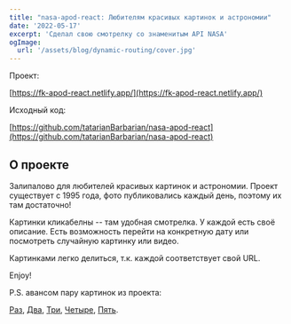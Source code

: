 ```yaml
---
title: "nasa-apod-react: Любителям красивых картинок и астрономии"
date: '2022-05-17'
excerpt: 'Сделал свою смотрелку со знаменитым API NASA'
ogImage:
  url: '/assets/blog/dynamic-routing/cover.jpg'
---
```


Проект:

[https://fk-apod-react.netlify.app/](https://fk-apod-react.netlify.app/)

Исходный код:

[https://github.com/tatarianBarbarian/nasa-apod-react](https://github.com/tatarianBarbarian/nasa-apod-react)

## О проекте

Залипалово для любителей красивых картинок и астрономии.
Проект существует с 1995 года, фото публиковались каждый день, поэтому их там достаточно!

Картинки кликабелны -- там удобная смотрелка. У каждой есть своё описание. Есть возможность перейти на конкретную дату или посмотреть случайную картинку или видео.

Картинками легко делиться, т.к. каждой соответствует свой URL.

Enjoy!

P.S. авансом пару картинок из проекта:

[Раз](https://fk-apod-react.netlify.app/2022-05-16),
[Два](https://fk-apod-react.netlify.app/2022-05-15),
[Три](https://fk-apod-react.netlify.app/2018-07-07),
[Четыре](https://fk-apod-react.netlify.app/2014-10-18),
[Пять](https://fk-apod-react.netlify.app/2019-09-11).
